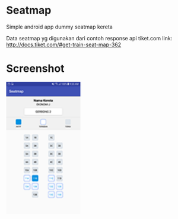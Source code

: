 # Seatmap
Simple android app dummy seatmap kereta

Data seatmap yg digunakan dari contoh response api tiket.com 
link: http://docs.tiket.com/#get-train-seat-map-362

# Screenshot
<img src="https://github.com/robycohen/seatmap/blob/master/Screenshot_20181002-125835.png" width="200">

